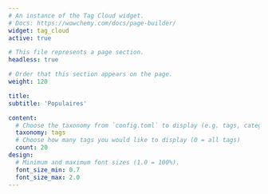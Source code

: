 ```yaml
---
# An instance of the Tag Cloud widget.
# Docs: https://wowchemy.com/docs/page-builder/
widget: tag_cloud
active: true

# This file represents a page section.
headless: true

# Order that this section appears on the page.
weight: 120

title: 
subtitle: 'Populaires'

content:
  # Choose the taxonomy from `config.toml` to display (e.g. tags, categories)
  taxonomy: tags
  # Choose how many tags you would like to display (0 = all tags)
  count: 20
design:
  # Minimum and maximum font sizes (1.0 = 100%).
  font_size_min: 0.7
  font_size_max: 2.0
---
```


